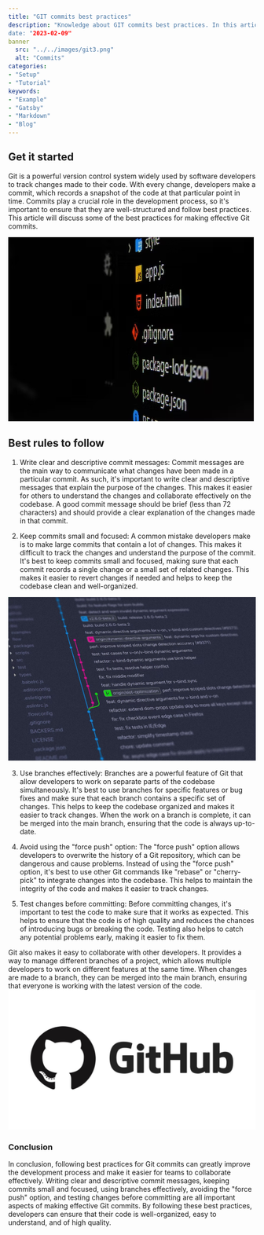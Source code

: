 ```yaml
---
title: "GIT commits best practices"
description: "Knowledge about GIT commits best practices. In this article I will show you how to get started with GIT.
date: "2023-02-09"
banner 
  src: "../../images/git3.png"
  alt: "Commits"
categories:
- "Setup"
- "Tutorial"
keywords:
- "Example"
- "Gatsby"
- "Markdown"
- "Blog"
---
```

## Get it started

Git is a powerful version control system widely used by software developers to track changes made to their code. With every change, developers make a commit, which records a snapshot of the code at that particular point in time. Commits play a crucial role in the development process, so it's important to ensure that they are well-structured and follow best practices. This article will discuss some of the best practices for making effective Git commits.

![This is the alt tag.](../../images/commit.png)

## Best rules to follow

1. Write clear and descriptive commit messages: Commit messages are the main way to communicate what changes have been made in a particular commit. As such, it's important to write clear and descriptive messages that explain the purpose of the changes. This makes it easier for others to understand the changes and collaborate effectively on the codebase. A good commit message should be brief (less than 72 characters) and should provide a clear explanation of the changes made in that commit.


2. Keep commits small and focused: A common mistake developers make is to make large commits that contain a lot of changes. This makes it difficult to track the changes and understand the purpose of the commit. It's best to keep commits small and focused, making sure that each commit records a single change or a small set of related changes. This makes it easier to revert changes if needed and helps to keep the codebase clean and well-organized.


![This is the alt tag.](../../images/git2.png)

3. Use branches effectively: Branches are a powerful feature of Git that allow developers to work on separate parts of the codebase simultaneously. It's best to use branches for specific features or bug fixes and make sure that each branch contains a specific set of changes. This helps to keep the codebase organized and makes it easier to track changes. When the work on a branch is complete, it can be merged into the main branch, ensuring that the code is always up-to-date.

4. Avoid using the "force push" option: The "force push" option allows developers to overwrite the history of a Git repository, which can be dangerous and cause problems. Instead of using the "force push" option, it's best to use other Git commands like "rebase" or "cherry-pick" to integrate changes into the codebase. This helps to maintain the integrity of the code and makes it easier to track changes.

5. Test changes before committing: Before committing changes, it's important to test the code to make sure that it works as expected. This helps to ensure that the code is of high quality and reduces the chances of introducing bugs or breaking the code. Testing also helps to catch any potential problems early, making it easier to fix them.

Git also makes it easy to collaborate with other developers. It provides a way to manage different branches of a project, which allows multiple developers to work on different features at the same time. When changes are made to a branch, they can be merged into the main branch, ensuring that everyone is working with the latest version of the code.
![This is the alt tag.](../../images/github.png)


### Conclusion
In conclusion, following best practices for Git commits can greatly improve the development process and make it easier for teams to collaborate effectively. Writing clear and descriptive commit messages, keeping commits small and focused, using branches effectively, avoiding the "force push" option, and testing changes before committing are all important aspects of making effective Git commits. By following these best practices, developers can ensure that their code is well-organized, easy to understand, and of high quality.